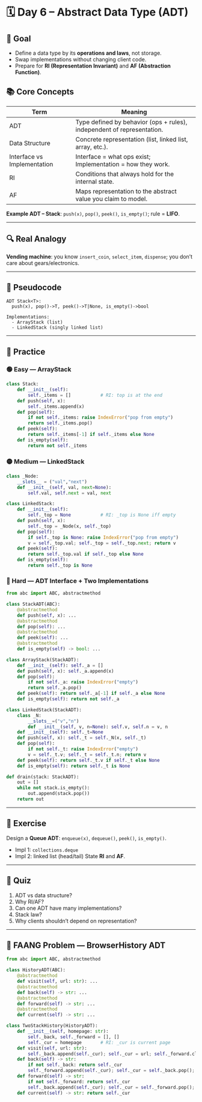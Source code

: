# 🗓️ Day 6 – Abstract Data Type (ADT)

## 🎯 Goal
- Define a data type by its **operations and laws**, not storage.
- Swap implementations without changing client code.
- Prepare for **RI (Representation Invariant)** and **AF (Abstraction Function)**.

## 📚 Core Concepts
| Term | Meaning |
|---|---|
| ADT | Type defined by behavior (ops + rules), independent of representation. |
| Data Structure | Concrete representation (list, linked list, array, etc.). |
| Interface vs Implementation | Interface = what ops exist; Implementation = how they work. |
| RI | Conditions that always hold for the internal state. |
| AF | Maps representation to the abstract value you claim to model. |

**Example ADT – Stack**: `push(x)`, `pop()`, `peek()`, `is_empty()`; rule = **LIFO**.

---

## 🔍 Real Analogy
**Vending machine**: you know `insert_coin`, `select_item`, `dispense`; you don’t care about gears/electronics.

---

## 🧠 Pseudocode
```
ADT Stack<T>:
  push(x), pop()->T, peek()->T|None, is_empty()->bool

Implementations:
  - ArrayStack (list)
  - LinkedStack (singly linked list)
```

---

## 🧱 Practice

### 🟢 Easy — ArrayStack
```python
class Stack:
    def __init__(self):
        self._items = []           # RI: top is at the end
    def push(self, x):
        self._items.append(x)
    def pop(self):
        if not self._items: raise IndexError("pop from empty")
        return self._items.pop()
    def peek(self):
        return self._items[-1] if self._items else None
    def is_empty(self):
        return not self._items
```

### 🟡 Medium — LinkedStack
```python
class _Node:
    __slots__ = ("val","next")
    def __init__(self, val, next=None):
        self.val, self.next = val, next

class LinkedStack:
    def __init__(self):
        self._top = None           # RI: _top is None iff empty
    def push(self, x):
        self._top = _Node(x, self._top)
    def pop(self):
        if self._top is None: raise IndexError("pop from empty")
        v = self._top.val; self._top = self._top.next; return v
    def peek(self):
        return self._top.val if self._top else None
    def is_empty(self):
        return self._top is None
```

### 🔴 Hard — ADT Interface + Two Implementations
```python
from abc import ABC, abstractmethod

class StackADT(ABC):
    @abstractmethod
    def push(self, x): ...
    @abstractmethod
    def pop(self): ...
    @abstractmethod
    def peek(self): ...
    @abstractmethod
    def is_empty(self) -> bool: ...

class ArrayStack(StackADT):
    def __init__(self): self._a = []
    def push(self, x): self._a.append(x)
    def pop(self): 
        if not self._a: raise IndexError("empty")
        return self._a.pop()
    def peek(self): return self._a[-1] if self._a else None
    def is_empty(self): return not self._a

class LinkedStack(StackADT):
    class _N:
        __slots__=("v","n")
        def __init__(self, v, n=None): self.v, self.n = v, n
    def __init__(self): self._t=None
    def push(self, x): self._t = self._N(x, self._t)
    def pop(self):
        if not self._t: raise IndexError("empty")
        v = self._t.v; self._t = self._t.n; return v
    def peek(self): return self._t.v if self._t else None
    def is_empty(self): return self._t is None

def drain(stack: StackADT):
    out = []
    while not stack.is_empty():
        out.append(stack.pop())
    return out
```

---

## 📐 Exercise
Design a **Queue ADT**: `enqueue(x)`, `dequeue()`, `peek()`, `is_empty()`.
- Impl 1: `collections.deque`
- Impl 2: linked list (head/tail)
State **RI** and **AF**.

---

## 📝 Quiz
1) ADT vs data structure?  
2) Why RI/AF?  
3) Can one ADT have many implementations?  
4) Stack law?  
5) Why clients shouldn’t depend on representation?

---

## 🧠 FAANG Problem — BrowserHistory ADT
```python
from abc import ABC, abstractmethod

class HistoryADT(ABC):
    @abstractmethod
    def visit(self, url: str): ...
    @abstractmethod
    def back(self) -> str: ...
    @abstractmethod
    def forward(self) -> str: ...
    @abstractmethod
    def current(self) -> str: ...

class TwoStackHistory(HistoryADT):
    def __init__(self, homepage: str):
        self._back, self._forward = [], []
        self._cur = homepage       # RI: _cur is current page
    def visit(self, url: str):
        self._back.append(self._cur); self._cur = url; self._forward.clear()
    def back(self) -> str:
        if not self._back: return self._cur
        self._forward.append(self._cur); self._cur = self._back.pop(); return self._cur
    def forward(self) -> str:
        if not self._forward: return self._cur
        self._back.append(self._cur); self._cur = self._forward.pop(); return self._cur
    def current(self) -> str: return self._cur
```